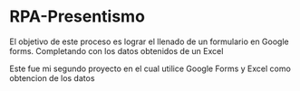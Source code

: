 # RPA-Presentismo
El objetivo de este proceso es lograr el llenado de un formulario en Google forms. Completando con los  datos obtenidos de un Excel

Este fue mi segundo proyecto en el cual utilice Google Forms y Excel como obtencion de los datos
